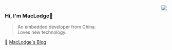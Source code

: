 <img align="right" src="https://github-readme-stats.vercel.app/api?username=EchoHeim&show_icons=true&icon_color=805AD5&text_color=5cb3cc&bg_color=ffffff&hide_title=true" />

### Hi, I'm MacLodge👋
> An embedded developer from China.  
> Loves new technology.

🔗 [MacLodge`s Blog](https://echoheim.netlify.app)
